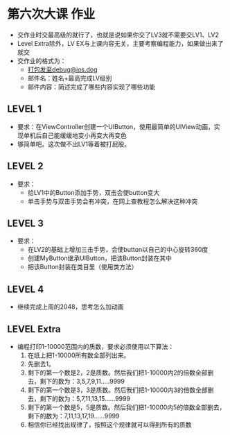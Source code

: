 # 第六次大课 作业
- 交作业时交最高级的就行了，也就是说如果你交了LV3就不需要交LV1、LV2
- Level Extra除外，LV EX与上课内容无关，主要考察编程能力，如果做出来了就交
- 交作业的格式为：
	- 打包发至debug@ios.dog 
	- 邮件名：姓名+最高完成LV级别
	- 邮件内容：简述完成了哪些内容实现了哪些功能

## LEVEL 1
- 要求：在ViewController创建一个UIButton，使用最简单的UIView动画，实现单机后自己能缓缓地变小再变大再变色
- 够简单吧。这次做不出LV1等着被打屁股。

## LEVEL 2
- 要求：
	- 给LV1中的Button添加手势，双击会使button变大
    - 单击手势与双击手势会有冲突，在网上查教程怎么解决这种冲突

## LEVEL 3
- 要求：
    - 在LV2的基础上增加三击手势，会使button以自己的中心旋转360度
	- 创建MyButton继承UIButton，把该Button封装在其中
	- 把该Button封装在类目里（使用类方法）

## LEVEL 4
- 继续完成上周的2048，思考怎么加动画

## LEVEL Extra
- 编程打印1-10000范围内的质数，要求必须使用以下算法：
	1. 在纸上把1-10000所有数全部列出来。
	2. 先删去1。
	3. 剩下的第一个数是2，2是质数。然后我们把1-10000内2的倍数全部删去，剩下的数为：3,5,7,9,11.....9999
	4. 剩下的第一个数是3，3是质数。然后我们把1-10000内3的倍数全部删去，剩下的数为：5,7,11,13,15......9999
	5. 剩下的第一个数是5，5是质数。然后我们把1-10000内5的倍数全部删去，剩下的数为：7,11,13,17,19......9999
	6. 相信你已经找出规律了，按照这个规律就可以得到所有的质数